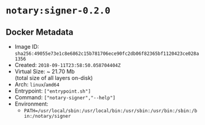 # `notary:signer-0.2.0`

## Docker Metadata

- Image ID: `sha256:49055e73e1c8e6862c15b781706ece90fc2db06f82365bf1120423ce028a1356`
- Created: `2018-09-11T23:58:50.058704404Z`
- Virtual Size: ~ 21.70 Mb  
  (total size of all layers on-disk)
- Arch: `linux`/`amd64`
- Entrypoint: `["entrypoint.sh"]`
- Command: `["notary-signer","--help"]`
- Environment:
  - `PATH=/usr/local/sbin:/usr/local/bin:/usr/sbin:/usr/bin:/sbin:/bin:/notary/signer`
